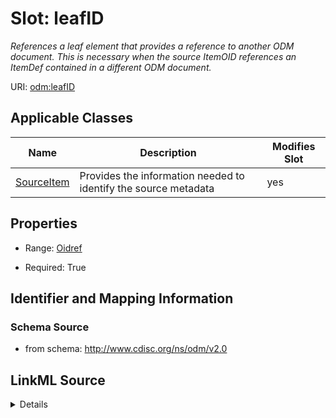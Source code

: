 # Slot: leafID


_References a leaf element that provides a reference to another ODM document. This is necessary when the source ItemOID references an ItemDef contained in a different ODM document._



URI: [odm:leafID](http://www.cdisc.org/ns/odm/v2.0/leafID)



<!-- no inheritance hierarchy -->




## Applicable Classes

| Name | Description | Modifies Slot |
| --- | --- | --- |
[SourceItem](SourceItem.md) | Provides the information needed to identify the source metadata |  yes  |







## Properties

* Range: [Oidref](Oidref.md)

* Required: True





## Identifier and Mapping Information







### Schema Source


* from schema: http://www.cdisc.org/ns/odm/v2.0




## LinkML Source

<details>
```yaml
name: leafID
description: References a leaf element that provides a reference to another ODM document.
  This is necessary when the source ItemOID references an ItemDef contained in a different
  ODM document.
from_schema: http://www.cdisc.org/ns/odm/v2.0
rank: 1000
identifier: true
alias: leafID
domain_of:
- SourceItem
range: oidref
required: true

```
</details>